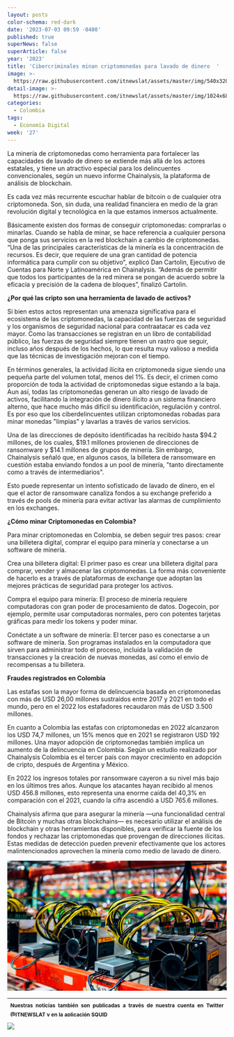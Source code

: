 ```yaml
---
layout: posts
color-schema: red-dark
date: '2023-07-03 09:59 -0400'
published: true
superNews: false
superArticle: false
year: '2023'
title: 'Cibercriminales minan criptomonedas para lavado de dinero  '
image: >-
  https://raw.githubusercontent.com/itnewslat/assets/master/img/540x320/Mineria-p.jpg
detail-image: >-
  https://raw.githubusercontent.com/itnewslat/assets/master/img/1024x680/Mineria-g.jpg
categories:
  - Colombia
tags:
  - Economía Digital
week: '27'
---
```

La minería de criptomonedas como herramienta para fortalecer las capacidades de lavado de dinero se extiende más allá de los actores estatales, y tiene un atractivo especial para los delincuentes convencionales, según un nuevo informe Chainalysis, la plataforma de análisis de blockchain.  

Es cada vez más recurrente escuchar hablar de bitcoin o de cualquier otra criptomoneda. Son, sin duda, una realidad financiera en medio de la gran revolución digital y tecnológica en la que estamos inmersos actualmente. 

Básicamente existen dos formas de conseguir criptomonedas: comprarlas o minarlas. Cuando se habla de minar, se hace referencia a cualquier persona que ponga sus servicios en la red blockchain a cambio de criptomonedas. “Una de las principales características de la minería es la concentración de recursos. Es decir, que requiere de una gran cantidad de potencia informática para cumplir con su objetivo", explicó Dan Cartolin, Ejecutivo de Cuentas para Norte y Latinoamérica en Chainalysis. “Además de permitir que todos los participantes de la red minera se pongan de acuerdo sobre la eficacia y precisión de la cadena de bloques”, finalizó  Cartolin. 

**¿Por qué las cripto son una herramienta de lavado de activos?**

Si bien estos actos representan una amenaza significativa para el ecosistema de las criptomonedas, la capacidad de las fuerzas de seguridad y los organismos de seguridad nacional para contraatacar es cada vez mayor. Como las transacciones se registran en un libro de contabilidad público, las fuerzas de seguridad siempre tienen un rastro que seguir, incluso años después de los hechos, lo que resulta muy valioso a medida que las técnicas de investigación mejoran con el tiempo. 

En términos generales, la actividad ilícita en criptomoneda sigue siendo una pequeña parte del volumen total, menos del 1%. Es decir, el crimen como proporción de toda la actividad de criptomonedas sigue estando a la baja.  Aun así, todas las criptomonedas generan un alto riesgo de lavado de activos, facilitando la integración de dinero ilícito a un sistema financiero alterno, que hace mucho más difícil su identificación, regulación y control. Es por eso que los ciberdelincuentes utilizan criptomonedas robadas para minar monedas "limpias" y lavarlas a través de varios servicios. 

Una de las direcciones de depósito identificadas ha recibido hasta $94.2 millones, de los cuales, $19.1 millones provienen de direcciones de ransomware y $14.1 millones de grupos de minería. Sin embargo, Chainalysis señaló que, en algunos casos, la billetera de ransomware en cuestión estaba enviando fondos a un pool de minería, "tanto directamente como a través de intermediarios". 

Esto puede representar un intento sofisticado de lavado de dinero, en el que el actor de ransomware canaliza fondos a su exchange preferido a través de pools de minería para evitar activar las alarmas de cumplimiento en los exchanges. 

**¿Cómo minar Criptomonedas en Colombia?**

Para minar criptomonedas en Colombia, se deben seguir tres pasos: crear una billetera digital, comprar el equipo para minería y conectarse a un software de minería. 

Crea una billetera digital: El primer paso es crear una billetera digital para comprar, vender y almacenar las criptomonedas. La forma más conveniente de hacerlo es a través de plataformas de exchange que adoptan las mejores prácticas de seguridad para proteger los activos. 

Compra el equipo para minería: El proceso de minería requiere computadoras con gran poder de procesamiento de datos. Dogecoin, por ejemplo, permite usar computadoras normales, pero con potentes tarjetas gráficas para medir los tokens y poder minar. 

Conéctate a un software de minería: El tercer paso es conectarse a un software de minería. Son programas instalados en la computadora que sirven para administrar todo el proceso, incluida la validación de transacciones y la creación de nuevas monedas, así como el envío de recompensas a tu billetera.  
 
**Fraudes registrados en Colombia**

Las estafas son la mayor forma de delincuencia basada en criptomonedas con más de USD 26,00 millones sustraídos entre 2017 y 2021 en todo el mundo, pero en el 2022 los estafadores recaudaron más de USD 3.500 millones.  

En cuanto a Colombia las estafas con criptomonedas en 2022 alcanzaron los USD 74,7 millones, un 15% menos que en 2021 se registraron USD 192 millones. Una mayor adopción de criptomonedas también implica un aumento de la delincuencia en Colombia. Según un estudio realizado por Chainalysis Colombia es el tercer país con mayor crecimiento en adopción de cripto, después de Argentina y México. 

En 2022 los ingresos totales por ransomware cayeron a su nivel más bajo en los últimos tres años. Aunque los atacantes hayan recibido al menos USD 456.8 millones, esto representa una enorme caída del 40,3% en comparación con el 2021, cuando la cifra ascendió a USD 765.6 millones. 

Chainalysis afirma que para asegurar la minería —una funcionalidad central de Bitcoin y muchas otras blockchains— es necesario utilizar el análisis de blockchain y otras herramientas disponibles, para verificar la fuente de los fondos y rechazar las criptomonedas que provengan de direcciones ilícitas. Estas medidas de detección pueden prevenir efectivamente que los actores malintencionados aprovechen la minería como medio de lavado de dinero. 

![](https://raw.githubusercontent.com/itnewslat/assets/master/img/540x320/Mineria-p.jpg)

<table style="height: 42px;" width="569">
<tbody>
<tr>
<td style="text-align: justify;"><sub><strong>Nuestras noticias también son publicadas a través de nuestra cuenta en Twitter <a href="https://twitter.com/itnewslat?lang=es">@ITNEWSLAT</a> y en la aplicación <a href="https://squidapp.co/en/">SQUID</a></strong></sub></td>
</tr>
</tbody>
</table>

<img src="https://tracker.metricool.com/c3po.jpg?hash=56f88a41e39ab42c063cc51676587a04"/>
